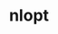 ---
title: "nlopt"
layout: cache
categories: [package, develop]
meta: {"versions": ["2.7.1"], "compilers": ["cce@=15.0.1"], "oss": ["rhel8"], "platforms": ["linux"], "targets": ["zen4"], "stacks": ["e4s-cray-rhel", "root"], "num_specs": 6, "num_specs_by_stack": {"root": 6, "e4s-cray-rhel": 6}}
spec_details: [{"hash": "4qnhsfyzhxywgply6oiastswsdrk27jb", "compiler": "cce@=15.0.1", "versions": ["2.7.1"], "os": "rhel8", "platform": "linux", "target": "zen4", "variants": ["build_system=cmake", "build_type=Release", "~cxx", "generator=make", "~guile", "~ipo", "~matlab", "~octave", "+python", "+shared"], "stacks": ["root", "e4s-cray-rhel"], "size": "-", "tarball": "https://binaries.spack.io/develop/build_cache/linux-rhel8-zen4/cce-15.0.1/nlopt-2.7.1/linux-rhel8-zen4-cce-15.0.1-nlopt-2.7.1-4qnhsfyzhxywgply6oiastswsdrk27jb.spack"}, {"hash": "qwr4sz7ghwpphmuvbzct7ypul7hryrhm", "compiler": "cce@=15.0.1", "versions": ["2.7.1"], "os": "rhel8", "platform": "linux", "target": "zen4", "variants": ["build_system=cmake", "build_type=Release", "~cxx", "generator=make", "~guile", "~ipo", "~matlab", "~octave", "+python", "+shared"], "stacks": ["root", "e4s-cray-rhel"], "size": "-", "tarball": "https://binaries.spack.io/develop/build_cache/linux-rhel8-zen4/cce-15.0.1/nlopt-2.7.1/linux-rhel8-zen4-cce-15.0.1-nlopt-2.7.1-qwr4sz7ghwpphmuvbzct7ypul7hryrhm.spack"}, {"hash": "sadexoxoxvf2q22cdq6ts3y2sghh45i2", "compiler": "cce@=15.0.1", "versions": ["2.7.1"], "os": "rhel8", "platform": "linux", "target": "zen4", "variants": ["build_system=cmake", "build_type=Release", "~cxx", "generator=make", "~guile", "~ipo", "~matlab", "~octave", "+python", "+shared"], "stacks": ["root", "e4s-cray-rhel"], "size": "-", "tarball": "https://binaries.spack.io/develop/build_cache/linux-rhel8-zen4/cce-15.0.1/nlopt-2.7.1/linux-rhel8-zen4-cce-15.0.1-nlopt-2.7.1-sadexoxoxvf2q22cdq6ts3y2sghh45i2.spack"}, {"hash": "ek7ui2nnk3jmrqntkczsepnnkvhimlpw", "compiler": "cce@=15.0.1", "versions": ["2.7.1"], "os": "rhel8", "platform": "linux", "target": "zen4", "variants": ["build_system=cmake", "build_type=Release", "~cxx", "generator=make", "~guile", "~ipo", "~matlab", "~octave", "+python", "+shared"], "stacks": ["root", "e4s-cray-rhel"], "size": "-", "tarball": "https://binaries.spack.io/develop/build_cache/linux-rhel8-zen4/cce-15.0.1/nlopt-2.7.1/linux-rhel8-zen4-cce-15.0.1-nlopt-2.7.1-ek7ui2nnk3jmrqntkczsepnnkvhimlpw.spack"}, {"hash": "fmn3mzq7mwnsyes7b2bzfwp43ztyy2rd", "compiler": "cce@=15.0.1", "versions": ["2.7.1"], "os": "rhel8", "platform": "linux", "target": "zen4", "variants": ["build_system=cmake", "build_type=Release", "~cxx", "generator=make", "~guile", "~ipo", "~matlab", "~octave", "+python", "+shared"], "stacks": ["root", "e4s-cray-rhel"], "size": "-", "tarball": "https://binaries.spack.io/develop/build_cache/linux-rhel8-zen4/cce-15.0.1/nlopt-2.7.1/linux-rhel8-zen4-cce-15.0.1-nlopt-2.7.1-fmn3mzq7mwnsyes7b2bzfwp43ztyy2rd.spack"}, {"hash": "nlxweoexl6ka3eey5bs4gwwwowkg5k4u", "compiler": "cce@=15.0.1", "versions": ["2.7.1"], "os": "rhel8", "platform": "linux", "target": "zen4", "variants": ["build_system=cmake", "build_type=Release", "~cxx", "generator=make", "~guile", "~ipo", "~matlab", "~octave", "+python", "+shared"], "stacks": ["root", "e4s-cray-rhel"], "size": "-", "tarball": "https://binaries.spack.io/develop/build_cache/linux-rhel8-zen4/cce-15.0.1/nlopt-2.7.1/linux-rhel8-zen4-cce-15.0.1-nlopt-2.7.1-nlxweoexl6ka3eey5bs4gwwwowkg5k4u.spack"}]
---